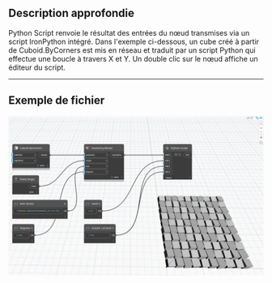 ## Description approfondie
Python Script renvoie le résultat des entrées du nœud transmises via un script IronPython intégré. Dans l'exemple ci-dessous, un cube créé à partir de Cuboid.ByCorners est mis en réseau et traduit par un script Python qui effectue une boucle à travers X et Y. Un double clic sur le nœud affiche un éditeur du script.
___
## Exemple de fichier

![Python Script](./PythonNodeModels.PythonNode_img.jpg)

